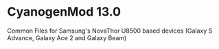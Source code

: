 CyanogenMod 13.0
===================================

Common Files for Samsung's NovaThor U8500 based devices (Galaxy S Advance, Galaxy Ace 2 and Galaxy Beam)
